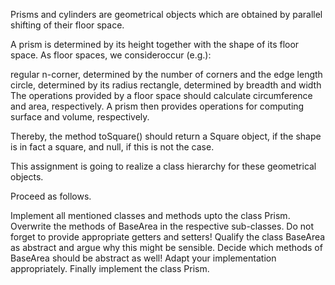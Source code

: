 Prisms and cylinders are geometrical objects which are obtained by
parallel shifting of their floor space.

A prism is determined by its height together with the shape of its floor
space. As floor spaces, we consideroccur (e.g.):

regular n-corner, determined by the number of corners and the edge
length circle, determined by its radius rectangle, determined by breadth
and width The operations provided by a floor space should calculate
circumference and area, respectively. A prism then provides operations
for computing surface and volume, respectively.

Thereby, the method toSquare() should return a Square object, if the
shape is in fact a square, and null, if this is not the case.

This assignment is going to realize a class hierarchy for these
geometrical objects.

Proceed as follows.

Implement all mentioned classes and methods upto the class Prism.
Overwrite the methods of BaseArea in the respective sub-classes. Do not
forget to provide appropriate getters and setters! Qualify the class
BaseArea as abstract and argue why this might be sensible. Decide which
methods of BaseArea should be abstract as well! Adapt your
implementation appropriately. Finally implement the class Prism.
